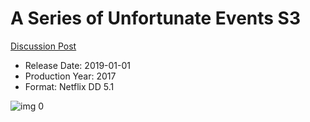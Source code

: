 # A Series of Unfortunate Events S3

[Discussion Post](https://www.avsforum.com/threads/bass-eq-for-filtered-movies.2995212/post-59503994)

* Release Date: 2019-01-01
* Production Year: 2017
* Format: Netflix DD 5.1

![img 0](https://i.imgur.com/59e2zEF.jpg)

